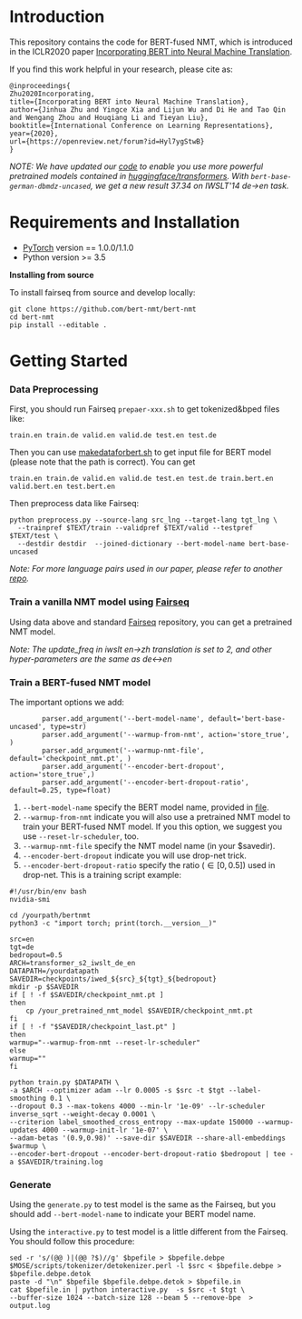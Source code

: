 # Introduction
This repository contains the code for BERT-fused NMT, which is introduced in the ICLR2020 paper [Incorporating BERT into Neural Machine Translation](https://openreview.net/forum?id=Hyl7ygStwB).

If you find this work helpful in your research, please cite as:
```
@inproceedings{
Zhu2020Incorporating,
title={Incorporating BERT into Neural Machine Translation},
author={Jinhua Zhu and Yingce Xia and Lijun Wu and Di He and Tao Qin and Wengang Zhou and Houqiang Li and Tieyan Liu},
booktitle={International Conference on Learning Representations},
year={2020},
url={https://openreview.net/forum?id=Hyl7ygStwB}
}
```

*NOTE: We have updated our [code](https://github.com/bert-nmt/bert-nmt/tree/update-20-10) to enable you use more powerful pretrained models contained in [huggingface/transformers](https://github.com/huggingface/transformers). With `bert-base-german-dbmdz-uncased`, we get a new result $37.34$ on IWSLT'14 de->en task.*
# Requirements and Installation

* [PyTorch](http://pytorch.org/) version == 1.0.0/1.1.0
* Python version >= 3.5

**Installing from source**

To install fairseq from source and develop locally:
```
git clone https://github.com/bert-nmt/bert-nmt
cd bert-nmt
pip install --editable .
```

# Getting Started
### Data Preprocessing
First, you should run Fairseq `prepaer-xxx.sh` to get tokenized&bped files like:
```
train.en train.de valid.en valid.de test.en test.de
```
Then you can use  [makedataforbert.sh](examples/translation/makedataforbert.sh) to get input file for BERT model (please note that the path is correct).
You can get
```
train.en train.de valid.en valid.de test.en test.de train.bert.en valid.bert.en test.bert.en
```
Then preprocess data like Fairseq:
```
python preprocess.py --source-lang src_lng --target-lang tgt_lng \
  --trainpref $TEXT/train --validpref $TEXT/valid --testpref $TEXT/test \
  --destdir destdir  --joined-dictionary --bert-model-name bert-base-uncased
```

*Note: For more language pairs used in our paper, please refer to another [repo](https://github.com/teslacool/preprocess_iwslt/blob/master/preprocess.sh).*

### Train a vanilla NMT model using [Fairseq](https://github.com/pytorch/fairseq)
Using data above and standard [Fairseq](https://github.com/pytorch/fairseq) repository, you can get a pretrained NMT model.

*Note: The update_freq in iwslt en->zh translation is set to 2, and other hyper-parameters are the same as de<->en*

### Train a BERT-fused NMT model
The important options we add:
```
        parser.add_argument('--bert-model-name', default='bert-base-uncased', type=str)
        parser.add_argument('--warmup-from-nmt', action='store_true', )
        parser.add_argument('--warmup-nmt-file', default='checkpoint_nmt.pt', )
        parser.add_argument('--encoder-bert-dropout', action='store_true',)
        parser.add_argument('--encoder-bert-dropout-ratio', default=0.25, type=float)
```
1. `--bert-model-name` specify the BERT model name, provided in [file](bert/modeling.py).
2. `--warmup-from-nmt` indicate you will also use a pretrained NMT model to train your BERT-fused NMT model. If you this option, we suggest you use `--reset-lr-scheduler`, too.
3. `--warmup-nmt-file` specify the NMT model name (in your $savedir).
4. `--encoder-bert-dropout` indicate you will use drop-net trick.
5. `--encoder-bert-dropout-ratio` specify the ratio ($\in [0, 0.5]$) used in drop-net.
This is a training script example:
```
#!/usr/bin/env bash
nvidia-smi

cd /yourpath/bertnmt
python3 -c "import torch; print(torch.__version__)"

src=en
tgt=de
bedropout=0.5
ARCH=transformer_s2_iwslt_de_en
DATAPATH=/yourdatapath
SAVEDIR=checkpoints/iwed_${src}_${tgt}_${bedropout}
mkdir -p $SAVEDIR
if [ ! -f $SAVEDIR/checkpoint_nmt.pt ]
then
    cp /your_pretrained_nmt_model $SAVEDIR/checkpoint_nmt.pt
fi
if [ ! -f "$SAVEDIR/checkpoint_last.pt" ]
then
warmup="--warmup-from-nmt --reset-lr-scheduler"
else
warmup=""
fi

python train.py $DATAPATH \
-a $ARCH --optimizer adam --lr 0.0005 -s $src -t $tgt --label-smoothing 0.1 \
--dropout 0.3 --max-tokens 4000 --min-lr '1e-09' --lr-scheduler inverse_sqrt --weight-decay 0.0001 \
--criterion label_smoothed_cross_entropy --max-update 150000 --warmup-updates 4000 --warmup-init-lr '1e-07' \
--adam-betas '(0.9,0.98)' --save-dir $SAVEDIR --share-all-embeddings $warmup \
--encoder-bert-dropout --encoder-bert-dropout-ratio $bedropout | tee -a $SAVEDIR/training.log
```

### Generate
Using the `generate.py` to test model is the same as the Fairseq, but you should add `--bert-model-name` to indicate your BERT model name.

Using the `interactive.py` to test model is a little different from the Fairseq. You should follow this procedure:
```
sed -r 's/(@@ )|(@@ ?$)//g' $bpefile > $bpefile.debpe
$MOSE/scripts/tokenizer/detokenizer.perl -l $src < $bpefile.debpe > $bpefile.debpe.detok
paste -d "\n" $bpefile $bpefile.debpe.detok > $bpefile.in
cat $bpefile.in | python interactive.py  -s $src -t $tgt \
--buffer-size 1024 --batch-size 128 --beam 5 --remove-bpe  > output.log
```
